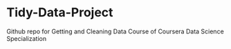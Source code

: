# Tidy-Data-Project
Github repo for Getting and Cleaning Data Course of Coursera Data Science Specialization 
